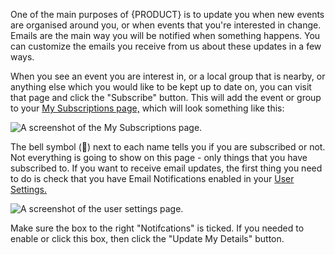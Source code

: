 One of the main purposes of {PRODUCT} is to update you when new events are organised around you, or when events that you're interested in change. Emails are the main way you will be notified when something happens. You can customize the emails you receive from us about these updates in a few ways.

When you see an event you are interest in, or a local group that is nearby, or anything else which you would like to be kept up to date on, you can visit that page and click the "Subscribe" button. This will add the event or group to your [My Subscriptions page,]({URL}/my-rebellion) which will look something like this:

![A screenshot of the My Subscriptions page.](../../img/faq/mysubscriptions.png)

The bell symbol (🔔) next to each name tells you if you are subscribed or not. Not everything is going to show on this page - only things that you have subscribed to. If you want to receive email updates, the first thing you need to do is check that you have Email Notifications enabled in your [User Settings.]({URL}/settings)

![A screenshot of the user settings page.](../../img/faq/settings_email.png)

Make sure the box to the right "Notifcations" is ticked. If you needed to enable or click this box, then click the "Update My Details" button.
